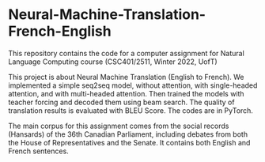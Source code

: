 # Neural-Machine-Translation-French-English

This repository contains the code for a computer assignment for Natural Language Computing course (CSC401/2511, Winter 2022, UofT)

This project is about Neural Machine Translation (English to French). We implemented a simple seq2seq model, without attention, with single-headed attention, and
with multi-headed attention. Then trained the models with teacher forcing and decoded them using beam search. The quality of translation results is evaluated with BLEU Score.
The codes are in PyTorch.

The main corpus for this assignment comes from the social records (Hansards) of the 36th Canadian
Parliament, including debates from both the House of Representatives and the Senate. It contains both English and French sentences.
